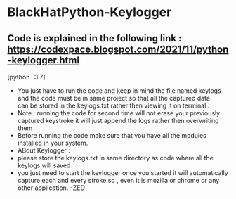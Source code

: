 # BlackHatPython-Keylogger

## Code is explained in the following link : https://codexpace.blogspot.com/2021/11/python-keylogger.html

[python -3.7]
- You just have to run the code and keep in mind the file named keylogs 
  and the code must be in same project so that all the captured data   
  can be stored in the keylogs.txt rather then viewing it on terminal .
- Note : 
        running the code for second time will not erase your previously captured keystroke 
        it will just append the logs rather then overwriting them 
- Before running the code make sure that you have all the modules installed in your system.
- ABout Keylogger :
- please store the keylogs.txt in same directory as code where all the keylogs will saved
- you just need to start the keylogger once you started it will automatically capture each and every stroke so ,
even it is mozilla or chrome or any other application.
                                                       -ZED
